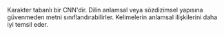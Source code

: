 Karakter tabanlı bir CNN'dir. Dilin anlamsal veya sözdizimsel yapısına güvenmeden metni sınıflandırabilirler. Kelimelerin anlamsal ilişkilerini daha iyi temsil eder.